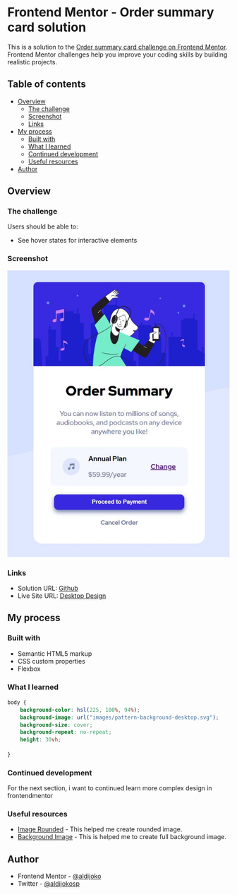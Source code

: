 # Frontend Mentor - Order summary card solution

This is a solution to the [Order summary card challenge on Frontend Mentor](https://www.frontendmentor.io/challenges/order-summary-component-QlPmajDUj). Frontend Mentor challenges help you improve your coding skills by building realistic projects. 

## Table of contents

- [Overview](#overview)
  - [The challenge](#the-challenge)
  - [Screenshot](#screenshot)
  - [Links](#links)
- [My process](#my-process)
  - [Built with](#built-with)
  - [What I learned](#what-i-learned)
  - [Continued development](#continued-development)
  - [Useful resources](#useful-resources)
- [Author](#author)


## Overview

### The challenge

Users should be able to:

- See hover states for interactive elements

### Screenshot

![](./screenshot.jpg)



### Links

- Solution URL: [Github](https://github.com/aldijoko/order-summary-component-main)
- Live Site URL: [Desktop Design](https://aldijoko.github.io/order-summary-component-main/)

## My process

### Built with

- Semantic HTML5 markup
- CSS custom properties
- Flexbox

### What I learned


```css
body {
    background-color: hsl(225, 100%, 94%);
    background-image: url("images/pattern-background-desktop.svg");
    background-size: cover;
    background-repeat: no-repeat;
    height: 30vh;
    
}
```




### Continued development

For the next section, i want to continued learn more complex design in frontendmentor


### Useful resources

- [Image Rounded](https://www.w3schools.com/cssref/css3_pr_border-bottom-left-radius.asp) - This helped me create rounded image.
- [Background Image](https://www.w3schools.com/cssref/pr_background-position.asp) - This is helped me to create full background image.



## Author

- Frontend Mentor - [@aldijoko](https://www.frontendmentor.io/profile/aldijoko)
- Twitter - [@aldijokosp](https://www.twitter.com/aldijokosp)

